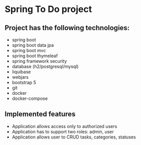 # Spring To Do project

## Project has the following technologies:
   - spring boot 
   - spring boot data jpa
   - spring boot mvc
   - spring boot thymeleaf
   - spring framework security
   - database (h2/postgresql/mysql)
   - liquibase
   - webjars
   - bootstrap 5
   - git
   - docker 
   - docker-compose

## Implemented features
   - Application allows access only to authorized users
   - Application has to support two roles: admin, user
   - Application allows user to CRUD tasks, categories, statuses
